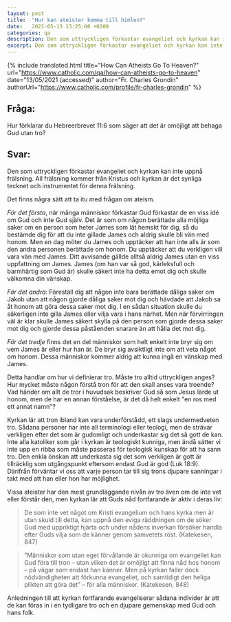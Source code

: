 ```yaml
---
layout: post
title:  "Hur kan ateister komma till himlen?"
date:   2021-05-13 13:25:00 +0200
categories: qa
description: Den som uttryckligen förkastar evangeliet och kyrkan kan inte bli frälst.  All frälsning kommer från Kristus och kyrkan är det synliga tecknet och instrumentet för denna frälsning. Det finns några sätt att ta itu med frågan om ateism. 
excerpt: Den som uttryckligen förkastar evangeliet och kyrkan kan inte bli frälst.  All frälsning kommer från Kristus och kyrkan är det synliga tecknet och instrumentet för denna frälsning. Det finns några sätt att ta itu med frågan om ateism.
---
```



{% include translated.html 
    title="How Can Atheists Go To Heaven?" 
    url="https://www.catholic.com/qa/how-can-atheists-go-to-heaven"
     date="13/05/2021 (accessed)" 
    author="Fr. Charles Grondin" 
    authorUrl="https://www.catholic.com/profile/fr-charles-grondin" 
%}

## Fråga:
Hur förklarar du Hebreerbrevet 11:6 som säger att det är omöjligt att behaga Gud utan tro?

## Svar:

Den som uttryckligen förkastar evangeliet och kyrkan kan inte uppnå frälsning.  All frälsning kommer från Kristus och kyrkan är det synliga tecknet och instrumentet för denna frälsning. 

Det finns några sätt att ta itu med frågan om ateism.

*För det första*, när många människor förkastar Gud förkastar de en viss idé om Gud och inte Gud själv.  Det är som om någon berättade alla möjliga saker om en person som heter James som lät hemskt för dig, så du bestämde dig för att du inte gillade James och aldrig skulle bli vän med honom.  Men en dag möter du James och upptäcker att han inte alls är som den andra personen berättade om honom.  Du upptäcker att du verkligen vill vara vän med James.  Ditt avvisande gällde alltså aldrig James utan en viss uppfattning om James.  James (om han var så god, kärleksfull och barmhärtig som Gud är) skulle säkert inte ha detta emot dig och skulle välkomna din vänskap.


*För det andra*: Föreställ dig att någon inte bara berättade dåliga saker om Jakob utan att någon gjorde dåliga saker mot dig och hävdade att Jakob sa åt honom att göra dessa saker mot dig.  I en sådan situation skulle du säkerligen inte gilla James eller vilja vara i hans närhet.  Men när förvirringen väl är klar skulle James säkert skylla på den person som gjorde dessa saker mot dig och gjorde dessa påståenden snarare än att hålla det mot dig.

*För det tredje* finns det en del människor som helt enkelt inte bryr sig om vem James är eller hur han är.  De bryr sig avsiktligt inte om att veta något om honom.  Dessa människor kommer aldrig att kunna ingå en vänskap med James.

Detta handlar om hur vi definierar tro.  Måste tro alltid uttryckligen anges?  Hur mycket måste någon förstå tron för att den skall anses vara troende?  Vad händer om allt de tror i huvudsak beskriver Gud så som Jesus lärde ut honom, men de har en annan förståelse, är det då helt enkelt "en ros med ett annat namn"?

Kyrkan lär att tron ibland kan vara underförstådd, ett slags undermedveten tro.  Sådana personer har inte all terminologi eller teologi, men de strävar verkligen efter det som är gudomligt och underkastar sig det så gott de kan.  Inte alla katoliker som går i kyrkan är teologiskt kunniga, men ändå sätter vi inte upp en ribba som måste passeras för teologisk kunskap för att ha sann tro.  Den enkla önskan att underkasta sig det som verkligen är gott är tillräcklig som utgångspunkt eftersom endast Gud är god (Luk 18:9).  Därifrån förväntar vi oss att varje person tar till sig trons djupare sanningar i takt med att han eller hon har möjlighet.

Vissa ateister har den mest grundläggande nivån av tro även om de inte vet eller förstår den, men kyrkan lär att Guds nåd fortfarande är aktiv i deras liv:

>    De som inte vet något om Kristi evangelium och hans kyrka men är utan skuld till detta, kan uppnå den eviga räddningen om de söker Gud med uppriktigt hjärta och under nådens inverkan försöker handla efter Guds vilja som de känner genom samvetets röst. (Katekesen, 847)

> ”Människor som utan eget förvållande är okunniga om evangeliet kan Gud föra till tron – utan vilken det är omöjligt att finna nåd hos honom – på vägar som endast han känner. Men på kyrkan faller dock nödvändigheten att förkunna evangeliet, och samtidigt den heliga plikten att göra det” – för alla människor. (Katekesen, 848)

Anledningen till att kyrkan fortfarande evangeliserar sådana individer är att de kan föras in i en tydligare tro och en djupare gemenskap med Gud och hans folk.
